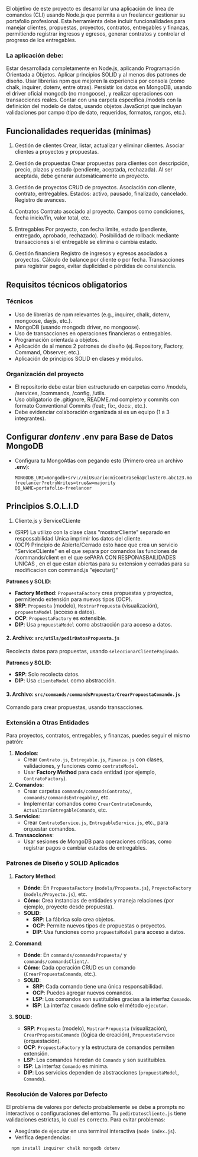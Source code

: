 El objetivo de este proyecto es desarrollar una aplicación de línea de comandos (CLI) usando Node.js que permita a un freelancer gestionar su portafolio profesional. Esta herramienta debe incluir funcionalidades para manejar clientes, propuestas, proyectos, contratos, entregables y finanzas, permitiendo registrar ingresos y egresos, generar contratos y controlar el progreso de los entregables.



### La aplicación debe:

Estar desarrollada completamente en Node.js, aplicando Programación Orientada a Objetos.
Aplicar principios SOLID y al menos dos patrones de diseño.
Usar librerías npm que mejoren la experiencia por consola (como chalk, inquirer, dotenv, entre otras).
Persistir los datos en MongoDB, usando el driver oficial mongodb (no mongoose), y realizar operaciones con transacciones reales.
Contar con una carpeta específica /models con la definición del modelo de datos, usando objetos JavaScript que incluyan validaciones por campo (tipo de dato, requeridos, formatos, rangos, etc.).

## Funcionalidades requeridas (mínimas)


1. Gestión de clientes
Crear, listar, actualizar y eliminar clientes.
Asociar clientes a proyectos y propuestas.


2. Gestión de propuestas
Crear propuestas para clientes con descripción, precio, plazos y estado (pendiente, aceptada, rechazada).
Al ser aceptada, debe generar automáticamente un proyecto.


3. Gestión de proyectos
CRUD de proyectos.
Asociación con cliente, contrato, entregables.
Estados: activo, pausado, finalizado, cancelado.
Registro de avances.


4. Contratos
Contrato asociado al proyecto.
Campos como condiciones, fecha inicio/fin, valor total, etc.


5. Entregables
Por proyecto, con fecha límite, estado (pendiente, entregado, aprobado, rechazado).
Posibilidad de rollback mediante transacciones si el entregable se elimina o cambia estado.


6. Gestión financiera
Registro de ingresos y egresos asociados a proyectos.
Cálculo de balance por cliente o por fecha.
Transacciones para registrar pagos, evitar duplicidad o pérdidas de consistencia.


## Requisitos técnicos obligatorios

### Técnicos
- Uso de librerías de npm relevantes (e.g., inquirer, chalk, dotenv, mongoose, dayjs, etc.).
- MongoDB (usando mongodb driver, no mongoose).
- Uso de transacciones en operaciones financieras o entregables.
- Programación orientada a objetos.
- Aplicación de al menos 2 patrones de diseño (ej. Repository, Factory, Command, Observer, etc.).
- Aplicación de principios SOLID en clases y módulos.


### Organización del proyecto
- El repositorio debe estar bien estructurado en carpetas como /models, /services, /commands, /config, /utils.
- Uso obligatorio de .gitignore, README.md completo y commits con formato Conventional Commits (feat:, fix:, docs:, etc.).
- Debe evidenciar colaboración organizada si es un equipo (1 a 3 integrantes).

## Configurar *dontenv* .env para Base de Datos MongoDB
- Configura tu MongoAtlas con pegando esto (Primero crea un archivo **.env**):
  ```
  MONGODB_URI=mongodb+srv://miUsuario:miContraseña@cluster0.abc123.mongodb.net/portafolio-freelancer?retryWrites=true&w=majority
  DB_NAME=portafolio-freelancer
  ```

## Principios S.O.L.I.D
1. Cliente.js y ServiceCLiente
- (SRP) La utilizo con la clase class "mostrarCliente" separado en respossabilidad Unica imprimir los datos del cliente.
- (OCP) Principio de Abierto/Cerrado esto hace que crea un servicio "ServiceCLiente" en el que separa por comandos las funciones de /commands/client en el que sePARA CON RESPONASBAILIDADES UNICAS , en el que estan abiertas para su extension y cerradas para su modificacion con command.js "ejecutar()"



**Patrones y SOLID**:
- **Factory Method**: `PropuestaFactory` crea propuestas y proyectos, permitiendo extensión para nuevos tipos (OCP).
- **SRP**: `Propuesta` (modelo), `MostrarPropuesta` (visualización), `propuestaModel` (acceso a datos).
- **OCP**: `PropuestaFactory` es extensible.
- **DIP**: Usa `propuestaModel` como abstracción para acceso a datos.

#### 2. **Archivo: `src/utils/pedirDatosPropuesta.js`**
Recolecta datos para propuestas, usando `seleccionarClientePaginado`.



**Patrones y SOLID**:
- **SRP**: Solo recolecta datos.
- **DIP**: Usa `clienteModel` como abstracción.

#### 3. **Archivo: `src/commands/commandsPropuesta/CrearPropuestaComando.js`**
Comando para crear propuestas, usando transacciones.




### Extensión a Otras Entidades
Para proyectos, contratos, entregables, y finanzas, puedes seguir el mismo patrón:
1. **Modelos**:
   - Crear `Contrato.js`, `Entregable.js`, `Finanza.js` con clases, validaciones, y funciones como `contratoModel`.
   - Usar **Factory Method** para cada entidad (por ejemplo, `ContratoFactory`).
2. **Comandos**:
   - Crear carpetas `commands/commandsContrato/`, `commands/commandsEntregable/`, etc.
   - Implementar comandos como `CrearContratoComando`, `ActualizarEntregableComando`, etc.
3. **Servicios**:
   - Crear `ContratoService.js`, `EntregableService.js`, etc., para orquestar comandos.
4. **Transacciones**:
   - Usar sesiones de MongoDB para operaciones críticas, como registrar pagos o cambiar estados de entregables.




### Patrones de Diseño y SOLID Aplicados

1. **Factory Method**:
   - **Dónde**: En `PropuestaFactory` (`models/Propuesta.js`), `ProyectoFactory` (`models/Proyecto.js`), etc.
   - **Cómo**: Crea instancias de entidades y maneja relaciones (por ejemplo, proyecto desde propuesta).
   - **SOLID**:
     - **SRP**: La fábrica solo crea objetos.
     - **OCP**: Permite nuevos tipos de propuestas o proyectos.
     - **DIP**: Usa funciones como `propuestaModel` para acceso a datos.

2. **Command**:
   - **Dónde**: En `commands/commandsPropuesta/` y `commands/commandsClient/`.
   - **Cómo**: Cada operación CRUD es un comando (`CrearPropuestaComando`, etc.).
   - **SOLID**:
     - **SRP**: Cada comando tiene una única responsabilidad.
     - **OCP**: Puedes agregar nuevos comandos.
     - **LSP**: Los comandos son sustituibles gracias a la interfaz `Comando`.
     - **ISP**: La interfaz `Comando` define solo el método `ejecutar`.

3. **SOLID**:
   - **SRP**: `Propuesta` (modelo), `MostrarPropuesta` (visualización), `CrearPropuestaComando` (lógica de creación), `PropuestaService` (orquestación).
   - **OCP**: `PropuestaFactory` y la estructura de comandos permiten extensión.
   - **LSP**: Los comandos heredan de `Comando` y son sustituibles.
   - **ISP**: La interfaz `Comando` es mínima.
   - **DIP**: Los servicios dependen de abstracciones (`propuestaModel`, `Comando`).

### Resolución de Valores por Defecto
El problema de valores por defecto probablemente se debe a prompts no interactivos o configuraciones del entorno. Tu `pedirDatosCliente.js` tiene validaciones estrictas, lo cual es correcto. Para evitar problemas:
- Asegúrate de ejecutar en una terminal interactiva (`node index.js`).
- Verifica dependencias:
```
  npm install inquirer chalk mongodb dotenv
  ```